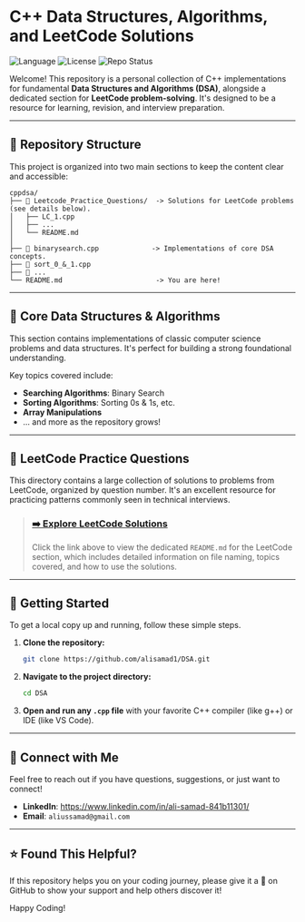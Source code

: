 # C++ Data Structures, Algorithms, and LeetCode Solutions

![Language](https://img.shields.io/badge/Language-C%2B%2B-blue.svg)
![License](https://img.shields.io/badge/License-MIT-green.svg)
![Repo Status](https://img.shields.io/badge/Status-Active-brightgreen.svg)

Welcome! This repository is a personal collection of C++ implementations for fundamental **Data Structures and Algorithms (DSA)**, alongside a dedicated section for **LeetCode problem-solving**. It's designed to be a resource for learning, revision, and interview preparation.

---

## 📂 Repository Structure

This project is organized into two main sections to keep the content clear and accessible:

```
cppdsa/
├── 📁 Leetcode_Practice_Questions/  -> Solutions for LeetCode problems (see details below).
│   ├── LC_1.cpp
│   ├── ...
│   └── README.md
│
├── 📄 binarysearch.cpp             -> Implementations of core DSA concepts.
├── 📄 sort_0_&_1.cpp
├── 📄 ...
└── README.md                       -> You are here!
```

---

## 🎯 Core Data Structures & Algorithms

This section contains implementations of classic computer science problems and data structures. It's perfect for building a strong foundational understanding.

Key topics covered include:
- **Searching Algorithms**: Binary Search
- **Sorting Algorithms**: Sorting 0s & 1s, etc.
- **Array Manipulations**
- ... and more as the repository grows!

---

## 🚀 LeetCode Practice Questions

This directory contains a large collection of solutions to problems from LeetCode, organized by question number. It's an excellent resource for practicing patterns commonly seen in technical interviews.

> ### **[➡️ Explore LeetCode Solutions](./https://github.com/alisamad1/Leetcode_Sol_in_C-/)**
>
> Click the link above to view the dedicated `README.md` for the LeetCode section, which includes detailed information on file naming, topics covered, and how to use the solutions.

---

## 🏁 Getting Started

To get a local copy up and running, follow these simple steps.

1.  **Clone the repository:**
    ```sh
    git clone https://github.com/alisamad1/DSA.git
    ```
2.  **Navigate to the project directory:**
    ```sh
    cd DSA
    ```
3.  **Open and run any `.cpp` file** with your favorite C++ compiler (like g++) or IDE (like VS Code).

---

## 🤝 Connect with Me

Feel free to reach out if you have questions, suggestions, or just want to connect!

-   **LinkedIn**: https://www.linkedin.com/in/ali-samad-841b11301/
-   **Email**: `aliussamad@gmail.com`

---

## ⭐ Found This Helpful?

If this repository helps you on your coding journey, please give it a 🌟 on GitHub to show your support and help others discover it!

Happy Coding!

